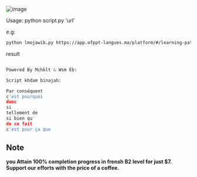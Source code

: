 ![image](https://github.com/mchklt/LMOJAWIB-ofppt-langues/assets/53612008/6bfdcf21-f35a-43c0-a7ee-7f645816db58)

Usage: python script.py 'url'

e.g: 
```bash
python lmojawib.py https://app.ofppt-langues.ma/platform/#/learning-path/mission/DECRIRE_UN_EVENEMENT_HEUREUX/lesson/FR_FR_B2_GRAMMAR_LA_CONSEQUENCE/activity/FR_FR_B2_GRAMMAR_LA_CONSEQUENCE_EXERCISE_EXERCICE_1/exercise/item/0
````

result

```python

Powered By Mchklt & Wsm Eb:

Script khdam binajah: 

Par conséquent
c'est pourquoi
donc
si
tellement de
si bien qu'
de ce fait
c'est pour ça que
```

## Note

**you Attain 100% completion progress in frensh B2 level for just $7. Support our efforts with the price of a coffee.**
